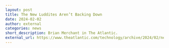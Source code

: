 ```yaml
---
layout: post
title: The New Luddites Aren’t Backing Down
date: 2024-02-02
author: external
categories: news
short_description: Brian Merchant in The Atlantic.
external_url: https://www.theatlantic.com/technology/archive/2024/02/new-luddites-ai-protest/677327/
---
```

